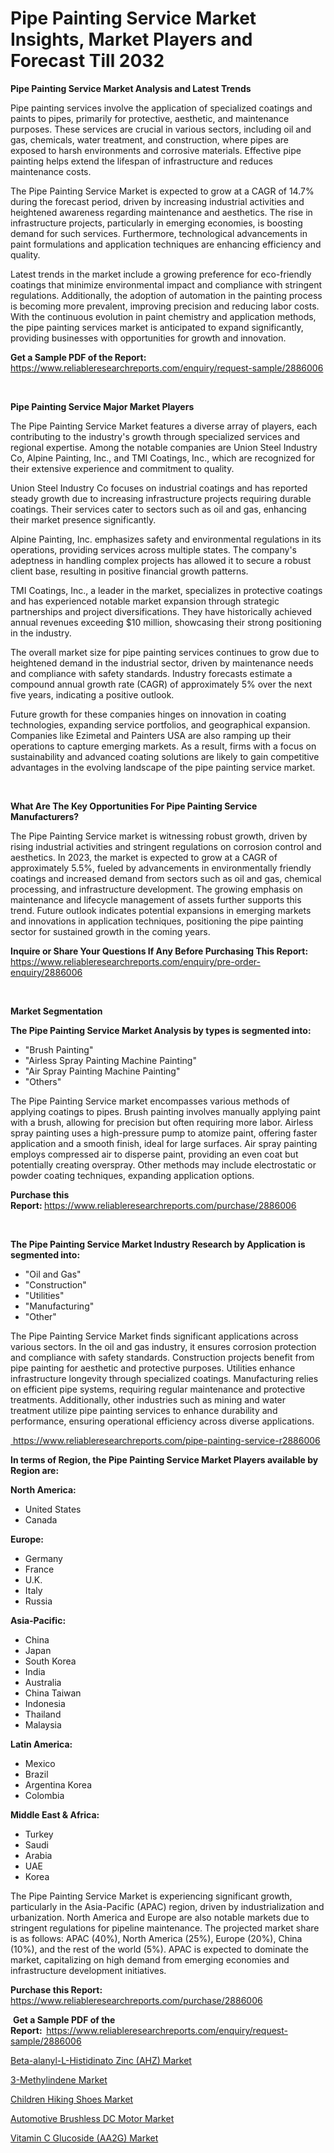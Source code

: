 <p><h1>Pipe Painting Service Market Insights, Market Players and Forecast Till 2032</h1></p><p><strong>Pipe Painting Service Market Analysis and Latest Trends</strong></p>
<p><p>Pipe painting services involve the application of specialized coatings and paints to pipes, primarily for protective, aesthetic, and maintenance purposes. These services are crucial in various sectors, including oil and gas, chemicals, water treatment, and construction, where pipes are exposed to harsh environments and corrosive materials. Effective pipe painting helps extend the lifespan of infrastructure and reduces maintenance costs.</p><p>The Pipe Painting Service Market is expected to grow at a CAGR of 14.7% during the forecast period, driven by increasing industrial activities and heightened awareness regarding maintenance and aesthetics. The rise in infrastructure projects, particularly in emerging economies, is boosting demand for such services. Furthermore, technological advancements in paint formulations and application techniques are enhancing efficiency and quality.</p><p>Latest trends in the market include a growing preference for eco-friendly coatings that minimize environmental impact and compliance with stringent regulations. Additionally, the adoption of automation in the painting process is becoming more prevalent, improving precision and reducing labor costs. With the continuous evolution in paint chemistry and application methods, the pipe painting services market is anticipated to expand significantly, providing businesses with opportunities for growth and innovation.</p></p>
<p><strong>Get a Sample PDF of the Report:&nbsp;</strong> <a href="https://www.reliableresearchreports.com/enquiry/request-sample/2886006?utm_campaign=115&utm_medium=2&utm_source=Github&utm_content=ia&utm_term=13032025&utm_id=pipe-painting-service">https://www.reliableresearchreports.com/enquiry/request-sample/2886006</a></p>
<p>&nbsp;</p>
<p><strong>Pipe Painting Service Major Market Players</strong></p>
<p><p>The Pipe Painting Service Market features a diverse array of players, each contributing to the industry's growth through specialized services and regional expertise. Among the notable companies are Union Steel Industry Co, Alpine Painting, Inc., and TMI Coatings, Inc., which are recognized for their extensive experience and commitment to quality.</p><p>Union Steel Industry Co focuses on industrial coatings and has reported steady growth due to increasing infrastructure projects requiring durable coatings. Their services cater to sectors such as oil and gas, enhancing their market presence significantly.</p><p>Alpine Painting, Inc. emphasizes safety and environmental regulations in its operations, providing services across multiple states. The company's adeptness in handling complex projects has allowed it to secure a robust client base, resulting in positive financial growth patterns.</p><p>TMI Coatings, Inc., a leader in the market, specializes in protective coatings and has experienced notable market expansion through strategic partnerships and project diversifications. They have historically achieved annual revenues exceeding $10 million, showcasing their strong positioning in the industry.</p><p>The overall market size for pipe painting services continues to grow due to heightened demand in the industrial sector, driven by maintenance needs and compliance with safety standards. Industry forecasts estimate a compound annual growth rate (CAGR) of approximately 5% over the next five years, indicating a positive outlook.</p><p>Future growth for these companies hinges on innovation in coating technologies, expanding service portfolios, and geographical expansion. Companies like Ezimetal and Painters USA are also ramping up their operations to capture emerging markets. As a result, firms with a focus on sustainability and advanced coating solutions are likely to gain competitive advantages in the evolving landscape of the pipe painting service market.</p></p>
<p>&nbsp;</p>
<p><strong>What Are The Key Opportunities For Pipe Painting Service Manufacturers?</strong></p>
<p><p>The Pipe Painting Service market is witnessing robust growth, driven by rising industrial activities and stringent regulations on corrosion control and aesthetics. In 2023, the market is expected to grow at a CAGR of approximately 5.5%, fueled by advancements in environmentally friendly coatings and increased demand from sectors such as oil and gas, chemical processing, and infrastructure development. The growing emphasis on maintenance and lifecycle management of assets further supports this trend. Future outlook indicates potential expansions in emerging markets and innovations in application techniques, positioning the pipe painting sector for sustained growth in the coming years.</p></p>
<p><strong>Inquire or Share Your Questions If Any Before Purchasing This Report:</strong> <a href="https://www.reliableresearchreports.com/enquiry/pre-order-enquiry/2886006?utm_campaign=115&utm_medium=2&utm_source=Github&utm_content=ia&utm_term=13032025&utm_id=pipe-painting-service">https://www.reliableresearchreports.com/enquiry/pre-order-enquiry/2886006</a></p>
<p>&nbsp;</p>
<p><strong>Market Segmentation</strong></p>
<p><strong>The Pipe Painting Service Market Analysis by types is segmented into:</strong></p>
<p><ul><li>"Brush Painting"</li><li>"Airless Spray Painting Machine Painting"</li><li>"Air Spray Painting Machine Painting"</li><li>"Others"</li></ul></p>
<p><p>The Pipe Painting Service market encompasses various methods of applying coatings to pipes. Brush painting involves manually applying paint with a brush, allowing for precision but often requiring more labor. Airless spray painting uses a high-pressure pump to atomize paint, offering faster application and a smooth finish, ideal for large surfaces. Air spray painting employs compressed air to disperse paint, providing an even coat but potentially creating overspray. Other methods may include electrostatic or powder coating techniques, expanding application options.</p></p>
<p><strong>Purchase this Report:&nbsp;</strong><a href="https://www.reliableresearchreports.com/purchase/2886006?utm_campaign=115&utm_medium=2&utm_source=Github&utm_content=ia&utm_term=13032025&utm_id=pipe-painting-service">https://www.reliableresearchreports.com/purchase/2886006</a></p>
<p>&nbsp;</p>
<p><strong>The Pipe Painting Service Market Industry Research by Application is segmented into:</strong></p>
<p><ul><li>"Oil and Gas"</li><li>"Construction"</li><li>"Utilities"</li><li>"Manufacturing"</li><li>"Other"</li></ul></p>
<p><p>The Pipe Painting Service Market finds significant applications across various sectors. In the oil and gas industry, it ensures corrosion protection and compliance with safety standards. Construction projects benefit from pipe painting for aesthetic and protective purposes. Utilities enhance infrastructure longevity through specialized coatings. Manufacturing relies on efficient pipe systems, requiring regular maintenance and protective treatments. Additionally, other industries such as mining and water treatment utilize pipe painting services to enhance durability and performance, ensuring operational efficiency across diverse applications.</p></p>
<p><a href="https://www.reliableresearchreports.com/pipe-painting-service-r2886006?utm_campaign=115&utm_medium=2&utm_source=Github&utm_content=ia&utm_term=13032025&utm_id=pipe-painting-service">&nbsp;https://www.reliableresearchreports.com/pipe-painting-service-r2886006</a></p>
<p><strong>In terms of Region, the Pipe Painting Service Market Players available by Region are:</strong></p>
<p>
    <p> <strong> North America: </strong>
        <ul>
            <li>United States</li>
            <li>Canada</li>
        </ul>
        </p> 
    <p> <strong> Europe: </strong>
        <ul>
            <li>Germany</li>
            <li>France</li>
            <li>U.K.</li>
            <li>Italy</li>
            <li>Russia</li>
        </ul>
        </p> 
    <p> <strong> Asia-Pacific: </strong>
        <ul>
            <li>China</li>
            <li>Japan</li>
            <li>South Korea</li>
            <li>India</li>
            <li>Australia</li>
            <li>China Taiwan</li>
            <li>Indonesia</li>
            <li>Thailand</li>
            <li>Malaysia</li>
        </ul>
        </p> 
    <p> <strong> Latin America: </strong>
        <ul>
            <li>Mexico</li>
            <li>Brazil</li>
            <li>Argentina Korea</li>
            <li>Colombia</li>
        </ul>
        </p> 
    <p> <strong> Middle East & Africa: </strong>
        <ul>
            <li>Turkey</li>
            <li>Saudi</li>
            <li>Arabia</li>
            <li>UAE</li>
            <li>Korea</li>
        </ul>
    </p>
    </p>
<p><p>The Pipe Painting Service Market is experiencing significant growth, particularly in the Asia-Pacific (APAC) region, driven by industrialization and urbanization. North America and Europe are also notable markets due to stringent regulations for pipeline maintenance. The projected market share is as follows: APAC (40%), North America (25%), Europe (20%), China (10%), and the rest of the world (5%). APAC is expected to dominate the market, capitalizing on high demand from emerging economies and infrastructure development initiatives.</p></p>
<p><strong>Purchase this Report: </strong><a href="https://www.reliableresearchreports.com/purchase/2886006?utm_campaign=115&utm_medium=2&utm_source=Github&utm_content=ia&utm_term=13032025&utm_id=pipe-painting-service">https://www.reliableresearchreports.com/purchase/2886006</a></p>
<p>&nbsp;<strong>Get a Sample PDF of the Report:&nbsp;&nbsp;</strong><a href="https://www.reliableresearchreports.com/enquiry/request-sample/2886006?utm_campaign=115&utm_medium=2&utm_source=Github&utm_content=ia&utm_term=13032025&utm_id=pipe-painting-service">https://www.reliableresearchreports.com/enquiry/request-sample/2886006</a></p>
<p><strong></strong></p>
<p><p><a href="https://github.com/dafertsuria/Market-Research-Report-List-1/blob/main/beta-alanyl-l-histidinato-zinc-ahz-market.md?utm_campaign=115&utm_medium=2&utm_source=Github&utm_content=ia&utm_term=13032025&utm_id=pipe-painting-service">Beta-alanyl-L-Histidinato Zinc (AHZ) Market</a></p><p><a href="https://github.com/seibttullyjh/Market-Research-Report-List-1/blob/main/3-methylindene-market.md?utm_campaign=115&utm_medium=2&utm_source=Github&utm_content=ia&utm_term=13032025&utm_id=pipe-painting-service">3-Methylindene Market</a></p><p><a href="https://github.com/shroffuhpa/Market-Research-Report-List-1/blob/main/children-hiking-shoes-market.md?utm_campaign=115&utm_medium=2&utm_source=Github&utm_content=ia&utm_term=13032025&utm_id=pipe-painting-service">Children Hiking Shoes Market</a></p><p><a href="https://github.com/pockettifere14/Market-Research-Report-List-1/blob/main/automotive-brushless-dc-motor-market.md?utm_campaign=115&utm_medium=2&utm_source=Github&utm_content=ia&utm_term=13032025&utm_id=pipe-painting-service">Automotive Brushless DC Motor Market</a></p><p><a href="https://github.com/storcweithzg/Market-Research-Report-List-1/blob/main/vitamin-c-glucoside-aa2g-market.md?utm_campaign=115&utm_medium=2&utm_source=Github&utm_content=ia&utm_term=13032025&utm_id=pipe-painting-service">Vitamin C Glucoside (AA2G) Market</a></p></p>